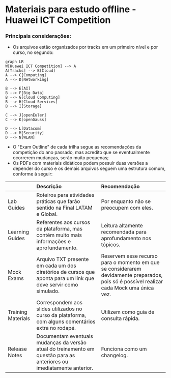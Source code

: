# Materiais para estudo  offline - Huawei ICT Competition

### Principais considerações:

- Os arquivos estão organizados por tracks em um primeiro nível e por curso, no segundo:
```mermaid
graph LR
W[Huawei ICT Competition] --> A
A[Tracks] --> B[Cloud]
A --> C[Computing]
A --> D[Networking]

B --> E[AI]
B --> F[Big Data]
B --> G[Cloud Computing]
B --> H[Cloud Services]
B --> I[Storage]

C --> J[openEuler]
C --> K[openGauss]

D --> L[Datacom]
D --> M[Security]
D --> N[WLAN]
```
- O "Exam Outline" de cada trilha segue as recomendações da competição do ano passado, mas acredito que se eventualmente ocorrerem mudanças, serão muito pequenas;
- Os PDFs com materiais didáticos podem possuir duas versões a depender do curso e os demais arquivos seguem uma estrutura comum, conforme à seguir: 

|                | Descrição                      | Recomendação                 |
|----------------|:-------------------------------|:-----------------------------|
|Lab Guides|Roteiros para atividades práticas que farão sentido na Final LATAM e Global.|Por enquanto não se preocupem com eles.|
|Learning Guides|Referentes aos cursos da plataforma, mas contém muito mais informações e aprofundamento.|Leitura altamente recomendada para aprofundamento nos tópicos.|
|Mock Exams|Arquivo TXT presente em cada um dos diretórios de cursos que aponta para um link que deve servir como simulado.|Reservem esse recurso para o momento em que se considerarem devidamente preparados, pois só é possível realizar cada Mock uma única vez.|
|Training Materials|Correspondem aos slides utilizados no curso da plataforma, com alguns comentários extra no rodapé.|Utilizem como guia de consulta rápida.|
|Release Notes|Documentam eventuais mudanças da versão atual do treinamento em questão para as anteriores ou imediatamente anterior.|Funciona como um changelog.|
